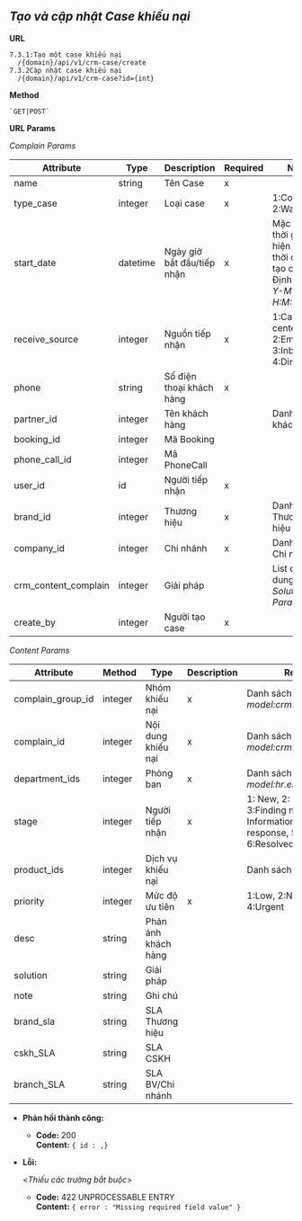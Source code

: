 ***Tạo và cập nhật Case khiếu nại***
----
 **URL**
    
    7.3.1:Tạo một case khiếu nại
      /{domain}/api/v1/crm-case/create
    7.3.2Cập nhật case khiếu nại 
      /{domain}/api/v1/crm-case?id={int}
 **Method**

    `GET|POST`
 **URL Params**
  
  *Complain Params*
  
  | Attribute| Type  | Description  |  Required | Note |
  |---|---|---|---|---|
  | name | string  | Tên Case | x  |
  | type_case| integer  | Loại case | x  | 1:Complain, 2:Warning |
  | start_date| datetime  | Ngày giờ bắt đầu/tiếp nhận | x  | Mặc định là thời gian hiện tại tại thời điểm tạo case. Định dạng _Y-M-D H:M:S_ |
  | receive_source| integer  | Nguồn tiếp nhận | x  | 1:Call center, 2:Email, 3:Inbox, 4:Directly |
  | phone| string  | Số điện thoại khách hàng | x  |
  | partner_id| integer  | Tên khách hàng |   | Danh sách khách hàng |
  | booking_id| integer  | Mã Booking |   |
  | phone_call_id| integer  | Mã PhoneCall |   |
  | user_id| id  | Người tiếp nhận | x  |   |
  | brand_id| integer  | Thương hiệu | x  | Danh sách Thương hiệu |
  | company_id| integer  | Chi nhánh | x  | Danh sách Chi nhánh |
  | crm_content_complain| integer  | Giải pháp |   | List các nội dung: _Solution Params_ |
  | create_by| integer  | Người tạo case | x  |  |


  *Content Params*
  
  | Attribute  | Method  | Type  | Description  |  Required | Note |
  |---|---|---|---|---|---|
  | complain_group_id| integer  | Nhóm khiếu nại | x  | Danh sách nhóm khiếu nại  _model:crm.complain.group_ |
  | complain_id| integer  | Nội dung khiếu nại | x  | Danh sách khiếu nại  _model:crm.complain_ |
  |department_ids| integer  | Phòng ban | x  | Danh sách phòng ban  _model:hr.employee_ |
  | stage| integer  | Người tiếp nhận | x  | 1: New, 2: Processing, 3:Finding more Information, 4:Waiting response, 5:Need to track, 6:Resolved, 7:Complete  |
  | product_ids| integer  | Dịch vụ khiếu nại |   | Danh sách dịch vụ |
  | priority| integer  | Mức độ ưu tiên | x  | 1:Low, 2:Normal, 3:High, 4:Urgent |
  | desc| string  | Phản ánh khách hàng |   |  |
  | solution| string  | Giải pháp |   |  |
  | note| string  | Ghi chú |   |  |
  | brand_sla| string  | SLA Thương hiệu|   |  |
  | cskh_SLA| string  | SLA CSKH |   |  |
  | branch_SLA| string  | SLA BV/Chi nhánh |   |  |

* **Phản hồi thành công:**

  * **Code:** 200 <br />
    **Content:** `{ id : ,}`
 
* **Lỗi:**
    
  <_Thiếu các trường bắt buộc_>

  * **Code:** 422 UNPROCESSABLE ENTRY <br />
    **Content:** `{ error : "Missing required field value" }`
